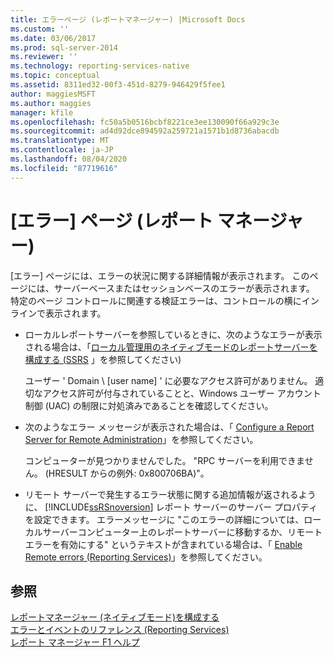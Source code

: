 ```yaml
---
title: エラーページ (レポートマネージャー) |Microsoft Docs
ms.custom: ''
ms.date: 03/06/2017
ms.prod: sql-server-2014
ms.reviewer: ''
ms.technology: reporting-services-native
ms.topic: conceptual
ms.assetid: 8311ed32-00f3-451d-8279-946429f5fee1
author: maggiesMSFT
ms.author: maggies
manager: kfile
ms.openlocfilehash: fc50a5b0516bcbf8221ce3ee130090f66a929c3e
ms.sourcegitcommit: ad4d92dce894592a259721a1571b1d8736abacdb
ms.translationtype: MT
ms.contentlocale: ja-JP
ms.lasthandoff: 08/04/2020
ms.locfileid: "87719616"
---
```

# <a name="error-page-report-manager"></a>[エラー] ページ (レポート マネージャー)
  [エラー] ページには、エラーの状況に関する詳細情報が表示されます。 このページには、サーバーベースまたはセッションベースのエラーが表示されます。 特定のページ コントロールに関連する検証エラーは、コントロールの横にインラインで表示されます。  
  
-   ローカルレポートサーバーを参照しているときに、次のようなエラーが表示される場合は、「[ローカル管理用のネイティブモードのレポートサーバーを構成する &#40;SSRS](report-server/configure-a-native-mode-report-server-for-local-administration-ssrs.md) 」を参照してください&#41;  
  
     ユーザー ' Domain \\ [user name] ' に必要なアクセス許可がありません。 適切なアクセス許可が付与されていることと、Windows ユーザー アカウント制御 (UAC) の制限に対処済みであることを確認してください。  
  
-   次のようなエラー メッセージが表示された場合は、「 [Configure a Report Server for Remote Administration](report-server/configure-a-report-server-for-remote-administration.md)」を参照してください。  
  
     コンピューターが見つかりませんでした。 "RPC サーバーを利用できません。 (HRESULT からの例外: 0x800706BA)"。  
  
-   リモート サーバーで発生するエラー状態に関する追加情報が返されるように、 [!INCLUDE[ssRSnoversion](../includes/ssrsnoversion-md.md)] レポート サーバーのサーバー プロパティを設定できます。 エラーメッセージに "このエラーの詳細については、ローカルサーバーコンピューター上のレポートサーバーに移動するか、リモートエラーを有効にする" というテキストが含まれている場合は、「 [Enable Remote errors &#40;Reporting Services&#41;](report-server/enable-remote-errors-reporting-services.md)」を参照してください。  
  
## <a name="see-also"></a>参照  
 [レポートマネージャー &#40;ネイティブモード&#41;を構成する](report-server/configure-web-portal.md)   
 [エラーとイベントのリファレンス &#40;Reporting Services&#41;](troubleshooting/errors-and-events-reference-reporting-services.md)   
 [レポート マネージャー F1 ヘルプ](../../2014/reporting-services/report-manager-f1-help.md)  
  
  
